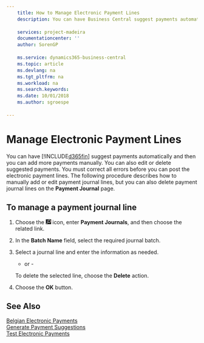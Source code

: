 ```yaml
---
    title: How to Manage Electronic Payment Lines
    description: You can have Business Central suggest payments automatically, and then you can add more payments manually. You can also edit or delete suggested payments.

    services: project-madeira
    documentationcenter: ''
    author: SorenGP

    ms.service: dynamics365-business-central
    ms.topic: article
    ms.devlang: na
    ms.tgt_pltfrm: na
    ms.workload: na
    ms.search.keywords:
    ms.date: 10/01/2018
    ms.author: sgroespe

---
```

# Manage Electronic Payment Lines
You can have [!INCLUDE[d365fin](../../includes/d365fin_md.md)] suggest payments automatically and then you can add more payments manually. You can also edit or delete suggested payments. You must correct all errors before you can post the electronic payment lines. The following procedure describes how to manually add or edit payment journal lines, but you can also delete payment journal lines on the **Payment Journal** page.  

## To manage a payment journal line  

1.  Choose the ![Search for Page or Report](../../media/ui-search/search_small.png "Search for Page or Report icon") icon, enter **Payment Journals**, and then choose the related link.  
2.  In the **Batch Name** field, select the required journal batch.  
3.  Select a journal line and enter the information as needed.  

     - or -  

    To delete the selected line, choose the **Delete** action.  

4.  Choose the **OK** button.  

## See Also  
 [Belgian Electronic Payments](belgian-electronic-payments.md)   
 [Generate Payment Suggestions](how-to-generate-payment-suggestions.md)   
 [Test Electronic Payments](how-to-test-electronic-payments.md)
